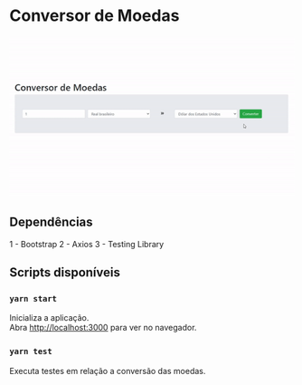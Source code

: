 # Conversor de Moedas

![Conversor](img/conversor-moedas.gif)

## Dependências

1 - Bootstrap
2 - Axios
3 - Testing Library

## Scripts disponíveis

### `yarn start`

Inicializa a aplicação.\
Abra [http://localhost:3000](http://localhost:3000) para ver no navegador.

### `yarn test`

Executa testes em relação a conversão das moedas.
